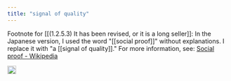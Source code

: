 ```yaml
---
title: "signal of quality"
---
```


Footnote for [[(1.2.5.3) It has been revised, or it is a long seller]]: In the Japanese version, I used the word "[[social proof]]" without explanations. I replace it with "a [[signal of quality]]." For more information, see: [Social proof - Wikipedia](https://en.wikipedia.org/wiki/Social_proof)

<img src='https://scrapbox.io/api/pages/nishio/en/icon' alt='en.icon' height="19.5"/>